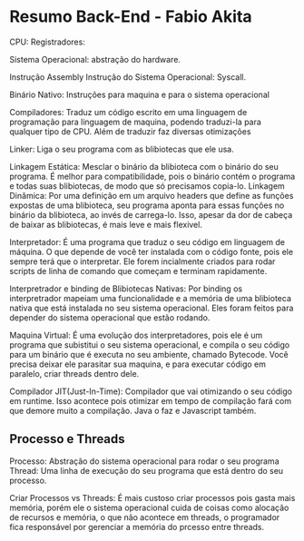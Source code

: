 # Resumo Back-End - Fabio Akita

CPU:
Registradores:

Sistema Operacional: abstração do hardware.

Instrução Assembly
Instrução do Sistema Operacional: Syscall.

Binário Nativo: Instruções para maquina e para o sistema operacional

Compiladores: Traduz um código escrito em uma linguagem de programação para linguagem de maquina, podendo traduzi-la para qualquer tipo de CPU. Além de traduzir faz diversas otimizações

Linker: Liga o seu programa com as blibiotecas que ele usa.

Linkagem Estática: Mesclar o binário da blibioteca com o binário do seu programa. É melhor para compatibilidade, pois o binário contém o programa e todas suas blibiotecas, de modo que só precisamos copia-lo.
Linkagem Dinâmica: Por uma definição em um arquivo headers que define as funções expostas de uma blibioteca, seu programa aponta para essas funções no binário da blibioteca, ao invés de carrega-lo. Isso, apesar da dor de cabeça de baixar as blibiotecas, é mais leve e mais flexivel.

Interpretador: É uma programa que traduz o seu código em linguagem de máquina. O que depende de você ter instalada com o código fonte, pois ele sempre terá que o interpretar. Ele forem incialmente criados para rodar scripts de linha de comando que começam e terminam rapidamente.

Interpretrador e binding de Blibiotecas Nativas: Por binding os interpretrador mapeiam uma funcionalidade e a memória de uma blibioteca nativa que está instalada no seu sistema operacional. Eles foram feitos para depender do sistema operacional que estão rodando.

Maquina Virtual: É uma evolução dos interpretadores, pois ele é um programa que subistitui o seu sistema operacional, e compila o seu código para um binário que é executa no seu ambiente, chamado Bytecode. Você precisa deixar ele parasitar sua maquina, e para executar código em paralelo, criar threads dentro dele.

Compilador JIT(Just-In-Time): Compilador que vai otimizando o seu código em runtime. Isso acontece pois otimizar em tempo de compilação fará com que demore muito a compilação. Java o faz e Javascript também.

## Processo e Threads

Processo: Abstração do sistema operacional para rodar o seu programa
Thread: Uma linha de execução do seu programa que está dentro do seu processo.

Criar Processos vs Threads: É mais custoso criar processos pois gasta mais memória, porém ele o sistema operacional cuida de coisas como alocação de recursos e memória, o que não acontece em threads, o programador fica responsável por gerenciar a memória do prcesso entre threads.

